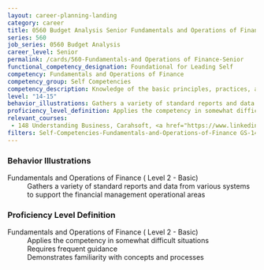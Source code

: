 ```yaml
---
layout: career-planning-landing
category: career
title: 0560 Budget Analysis Senior Fundamentals and Operations of Finance
series: 560
job_series: 0560 Budget Analysis
career_level: Senior
permalink: /cards/560-Fundamentals-and Operations of Finance-Senior
functional_competency_designation: Foundational for Leading Self
competency: Fundamentals and Operations of Finance
competency_group: Self Competencies
competency_description: Knowledge of the basic principles, practices, and methods of financial management to include requisitions, apportionments, allotments, investments, fiscal management, activity reporting, and fiscal year guidelines
level: "14-15"
behavior_illustrations: Gathers a variety of standard reports and data from various systems to support the financial management operational areas
proficiency_level_definition: Applies the competency in somewhat difficult situations ? Requires frequent guidance ? Demonstrates familiarity with concepts and processes
relevant_courses: 
 - 148 Understanding Business, Carahsoft, <a href="https://www.linkedin.com/learning/understanding-business">https://www.linkedin.com/learning/understanding-business</a>
filters: Self-Competencies-Fundamentals-and-Operations-of-Finance GS-14-15 series-0560
---
```


<div class="desktop:grid-col-6 margin-y-205">
  <div class="border-top-05 bg-white padding-2 shadow-5 height-full members-hover border-1px border-gray-30 border-top-orange radius-lg">
    <h3>Behavior Illustrations</h3>
    <dl class="text-base"><dt>Fundamentals and Operations of Finance ( Level 2 - Basic)</dt><dd>Gathers a variety of standard reports and data from various systems to support the financial management operational areas</dd></dl>
  </div>
</div>
<div class="desktop:grid-col-6 margin-y-205">
  <div class="border-top-05 bg-white padding-2 shadow-5 height-full members-hover border-1px border-gray-30 border-top-orange radius-lg">
    <h3>Proficiency Level Definition</h3>
    <dl class="text-base"><dt>Fundamentals and Operations of Finance ( Level 2 - Basic)</dt><dd>Applies the competency in somewhat difficult situations </dd><dd> Requires frequent guidance </dd><dd> Demonstrates familiarity with concepts and processes</dd></dl>
  </div>
</div>